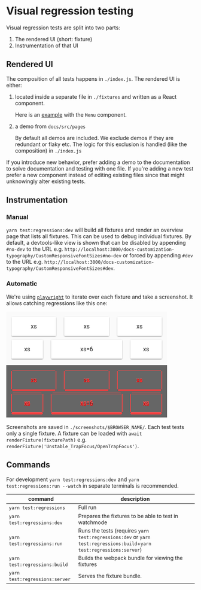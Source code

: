 # Visual regression testing

Visual regression tests are split into two parts:

1. The rendered UI (short: fixture)
2. Instrumentation of that UI

## Rendered UI

The composition of all tests happens in `./index.js`.
The rendered UI is either:

1. located inside a separate file in `./fixtures` and written as a React component.

   Here is an [example](https://github.com/mui-org/material-ui/blob/814fb60bbd8e500517b2307b6a297a638838ca89/test/regressions/tests/Menu/SimpleMenuList.js#L6-L16) with the `Menu` component.

2. a demo from `docs/src/pages`

   By default all demos are included.
   We exclude demos if they are redundant or flaky etc.
   The logic for this exclusion is handled (like the composition) in `./index.js`

If you introduce new behavior, prefer adding a demo to the documentation to solve documentation and testing with one file.
If you're adding a new test prefer a new component instead of editing existing files since that might unknowingly alter existing tests.

## Instrumentation

### Manual

`yarn test:regressions:dev` will build all fixtures and render an overview page that lists all fixtures.
This can be used to debug individual fixtures.
By default, a devtools-like view is shown that can be disabled by appending `#no-dev` to the URL e.g. `http://localhost:3000/docs-customization-typography/CustomResponsiveFontSizes#no-dev` or forced by appending `#dev` to the URL e.g. `http://localhost:3000/docs-customization-typography/CustomResponsiveFontSizes#dev`.

### Automatic

We're using [`playwright`](https://playwright.dev) to iterate over each fixture and take a screenshot.
It allows catching regressions like this one:

![before](/test/docs-regressions-before.png)
![diff](/test/docs-regressions-diff.png)

Screenshots are saved in `./screenshots/$BROWSER_NAME/`.
Each test tests only a single fixture.
A fixture can be loaded with `await renderFixture(fixturePath)` e.g. `renderFixture('Unstable_TrapFocus/OpenTrapFocus')`.

## Commands

For development `yarn test:regressions:dev` and `yarn test:regressions:run --watch` in separate terminals is recommended.

| command                        | description                                                                                                           |
| ------------------------------ | --------------------------------------------------------------------------------------------------------------------- |
| `yarn test:regressions`        | Full run                                                                                                              |
| `yarn test:regressions:dev`    | Prepares the fixtures to be able to test in watchmode                                                                 |
| `yarn test:regressions:run`    | Runs the tests (requires `yarn test:regressions:dev` or `yarn test:regressions:build`+`yarn test:regressions:server`) |
| `yarn test:regressions:build`  | Builds the webpack bundle for viewing the fixtures                                                                    |
| `yarn test:regressions:server` | Serves the fixture bundle.                                                                                            |
